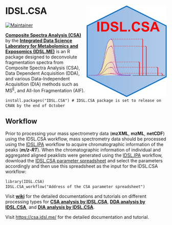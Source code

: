 # IDSL.CSA <img src='CSA_educational_files/Figures/IDSL.CSA-logo.PNG' width="250px" align="right" />

<!-- badges: start -->
[![Maintainer](https://img.shields.io/badge/maintainer-Sadjad_Fakouri_Baygi-blue)](https://github.com/sajfb)
<!-- badges: end -->

[**Composite Spectra Analysis (CSA)**](https://www.csa.idsl.me/) by the [**Integrated Data Science Laboratory for Metabolomics and Exposomics (IDSL.ME)**](https://www.idsl.me/) is an R package designed to deconvolute fragmentation spectra from Composite Spectra Analysis (CSA), Data Dependent Acquisition (DDA), and various Data-Independent Acquisition (DIA) methods such as MS<sup>E</sup>, and All-Ion Fragmentation (AIF).

	install.packages("IDSL.CSA") # IDSL.CSA package is set to release on CRAN by the end of October

## Workflow
Prior to processing your mass spectrometry data (**mzXML**, **mzML**, **netCDF**) using the IDSL.CSA workflow, mass spectrometry data should be processed using the [IDSL.IPA](https://github.com/idslme/IDSL.IPA) workflow to acquire chromatographic information of the peaks (***m/z-RT***). When the chromatographic information of individual and aggregated aligned peaklists were generated using the [IDSL.IPA](https://github.com/idslme/IDSL.IPA) workflow, download the [IDSL.CSA parameter spreadsheet](https://raw.githubusercontent.com/idslme/IDSL.CSA/main/CSA_parameters.xlsx) and select the parameters accordingly and then use this spreadsheet as the input for the IDSL.CSA workflow:

	library(IDSL.CSA)
	IDSL.CSA_workflow("Address of the CSA parameter spreadsheet")

Visit [**wiki**](https://github.com/idslme/IDSL.CSA/wiki) for the detailed documentations and tutorials on different processing types for [**CSA analysis by IDSL.CSA**](https://github.com/idslme/IDSL.CSA/wiki/CSA-analysis-by-IDSL.CSA), [**DDA analysis by IDSL.CSA**](https://github.com/idslme/IDSL.CSA/wiki/DDA-analysis-by-IDSL.CSA), and [**DIA analysis by IDSL.CSA**](https://github.com/idslme/IDSL.CSA/wiki/DIA-analysis-by-IDSL.CSA).

Visit https://csa.idsl.me/ for the detailed documentation and tutorial.